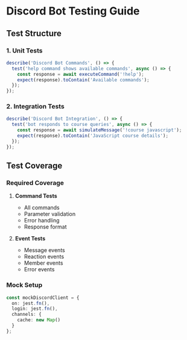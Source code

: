 # Discord Bot Testing Guide

## Test Structure
### 1. Unit Tests
```typescript
describe('Discord Bot Commands', () => {
  test('help command shows available commands', async () => {
    const response = await executeCommand('!help');
    expect(response).toContain('Available commands');
  });
});
```

### 2. Integration Tests
```typescript
describe('Discord Bot Integration', () => {
  test('bot responds to course queries', async () => {
    const response = await simulateMessage('!course javascript');
    expect(response).toContain('JavaScript course details');
  });
});
```

## Test Coverage
### Required Coverage
1. **Command Tests**
   - All commands
   - Parameter validation
   - Error handling
   - Response format

2. **Event Tests**
   - Message events
   - Reaction events
   - Member events
   - Error events

### Mock Setup
```typescript
const mockDiscordClient = {
  on: jest.fn(),
  login: jest.fn(),
  channels: {
    cache: new Map()
  }
};
```